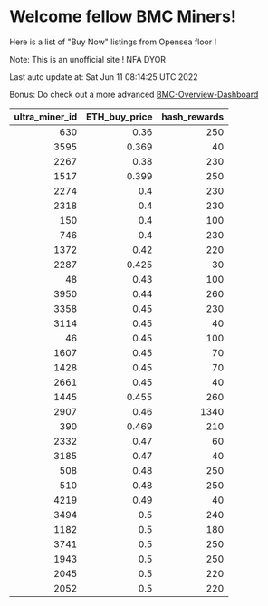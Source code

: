 # Welcome fellow BMC Miners!
Here is a list of "Buy Now" listings from Opensea floor !

Note: This is an unofficial site ! NFA DYOR

Last auto update at: Sat Jun 11 08:14:25 UTC 2022

Bonus: Do check out a more advanced [BMC-Overview-Dashboard](https://dune.com/defifunk/BMC-Overview-Dashboard)


|   ultra_miner_id |   ETH_buy_price |   hash_rewards |
|-----------------:|----------------:|---------------:|
|              630 |           0.36  |            250 |
|             3595 |           0.369 |             40 |
|             2267 |           0.38  |            230 |
|             1517 |           0.399 |            250 |
|             2274 |           0.4   |            230 |
|             2318 |           0.4   |            230 |
|              150 |           0.4   |            100 |
|              746 |           0.4   |            230 |
|             1372 |           0.42  |            220 |
|             2287 |           0.425 |             30 |
|               48 |           0.43  |            100 |
|             3950 |           0.44  |            260 |
|             3358 |           0.45  |            230 |
|             3114 |           0.45  |             40 |
|               46 |           0.45  |            100 |
|             1607 |           0.45  |             70 |
|             1428 |           0.45  |             70 |
|             2661 |           0.45  |             40 |
|             1445 |           0.455 |            260 |
|             2907 |           0.46  |           1340 |
|              390 |           0.469 |            210 |
|             2332 |           0.47  |             60 |
|             3185 |           0.47  |             40 |
|              508 |           0.48  |            250 |
|              510 |           0.48  |            250 |
|             4219 |           0.49  |             40 |
|             3494 |           0.5   |            240 |
|             1182 |           0.5   |            180 |
|             3741 |           0.5   |            250 |
|             1943 |           0.5   |            250 |
|             2045 |           0.5   |            220 |
|             2052 |           0.5   |            220 |